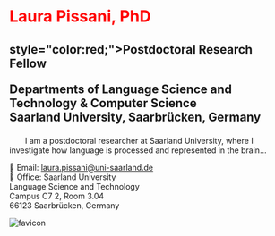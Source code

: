 <h1 style="color:red;">Laura Pissani, PhD</h1>
<h2>style="color:red;">Postdoctoral Research Fellow
<p>
Departments of Language Science and Technology & Computer Science<br>
Saarland University, Saarbrücken, Germany
</p></h2>

<p style="text-indent: 2em;">
I am a postdoctoral researcher at Saarland University, where I investigate how language is processed and represented in the brain...
</p>

<p>
📩 Email: <a href="mailto:laura.pissani@uni-saarland.de">laura.pissani@uni-saarland.de</a><br>
📍 Office: Saarland University<br>
Language Science and Technology<br>
Campus C7 2, Room 3.04<br>
66123 Saarbrücken, Germany
</p>

<img src="favicon.ico" alt="favicon">
